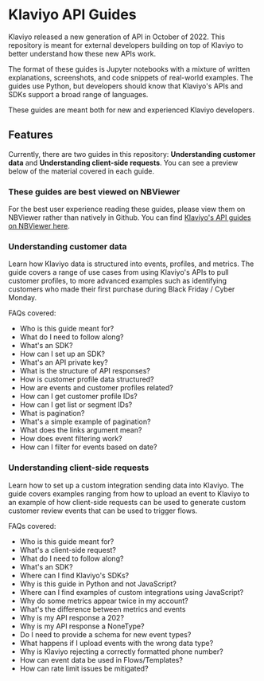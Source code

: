 # Klaviyo API Guides

Klaviyo released a new generation of API in October of 2022. This repository is meant for external developers building on top of Klaviyo to better understand how these new APIs work.

The format of these guides is Jupyter notebooks with a mixture of written explanations, screenshots, and code snippets of real-world examples. The guides use Python, but developers should know that Klaviyo's APIs and SDKs support a broad range of languages.

These guides are meant both for new and experienced Klaviyo developers.

## Features

Currently, there are two guides in this repository: **Understanding customer data** and **Understanding client-side requests**. You can see a preview below of the material covered in each guide. 

### These guides are best viewed on NBViewer

For the best user experience reading these guides, please view them on NBViewer rather than natively in Github. You can find [Klaviyo's API guides on NBViewer here](https://nbviewer.org/github/klaviyo-labs/klaviyo-api-guides-public).

### Understanding customer data

Learn how Klaviyo data is structured into events, profiles, and metrics. The guide covers a range of use cases from using Klaviyo's APIs to pull customer profiles, to more advanced examples such as identifying customers who made their first purchase during Black Friday / Cyber Monday.

FAQs covered:
* Who is this guide meant for?
* What do I need to follow along?
* What's an SDK?
* How can I set up an SDK?
* What's an API private key?
* What is the structure of API responses?
* How is customer profile data structured?
* How are events and customer profiles related?
* How can I get customer profile IDs?
* How can I get list or segment IDs?
* What is pagination?
* What's a simple example of pagination?
* What does the links argument mean?
* How does event filtering work?
* How can I filter for events based on date?

### Understanding client-side requests

Learn how to set up a custom integration sending data into Klaviyo. The guide covers examples ranging from how to upload an event to Klaviyo to an example of how client-side requests can be used to generate custom customer review events that can be used to trigger flows.

FAQs covered:
* Who is this guide meant for?
* What's a client-side request?
* What do I need to follow along?
* What's an SDK?
* Where can I find Klaviyo's SDKs?
* Why is this guide in Python and not JavaScript?
* Where can I find examples of custom integrations using JavaScript?
* Why do some metrics appear twice in my account?
* What's the difference between metrics and events
* Why is my API response a 202?
* Why is my API response a NoneType?
* Do I need to provide a schema for new event types?
* What happens if I upload events with the wrong data type?
* Why is Klaviyo rejecting a correctly formatted phone number?
* How can event data be used in Flows/Templates?
* How can rate limit issues be mitigated?
